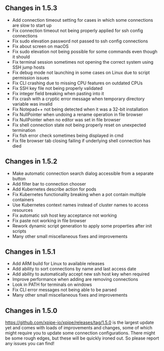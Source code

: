 ## Changes in 1.5.3

- Add connection timeout setting for cases in which some connections are slow to start up
- Fix connection timeout not being properly applied for ssh config connections
- Fix sudo elevation password not passed to ssh config connections
- Fix about screen on macOS
- Fix sudo elevation not being possible for some commands even though it should
- Fix terminal session sometimes not opening the correct system using SSH jump hosts
- Fix debug mode not launching in some cases on Linux due to script permission issues
- Fix CLI crashing due to missing CPU features on outdated CPUs
- Fix SSH key file not being properly validated
- Fix integer field breaking when pasting into it
- Fix crash with a cryptic error message when temporary directory variable was invalid
- Fix Notepad++ not being detected when it was a 32-bit installation
- Fix NullPointer when undoing a rename operation in file browser
- Fix NullPointer when no editor was set in file browser
- Fix shell connection state not being properly reset on unexpected termination
- Fix fish error check sometimes being displayed in cmd
- Fix file browser tab closing failing if underlying shell connection has died

## Changes in 1.5.2

- Make automatic connection search dialog accessible from a separate button
- Add filter bar to connection chooser
- Add Kubernetes describe action for pods
- Fix Kubernetes functionality breaking when a pot contain multiple containers
- Use Kubernetes context names instead of cluster names to access resources
- Fix automatic ssh host key acceptance not working
- Fix paste not working in file browser
- Rework dynamic script generation to apply some properties after init scripts
- Many other small miscellaneous fixes and improvements

## Changes in 1.5.1

- Add ARM build for Linux to available releases
- Add ability to sort connections by name and last access date
- Add ability to automatically accept new ssh host key when required
- Improve performance when adding are removing connections
- Look in PATH for terminals on windows
- Fix CLI error messages not being able to be parsed
- Many other small miscellaneous fixes and improvements

## Changes in 1.5.0

https://github.com/xpipe-io/xpipe/releases/tag/1.5.0 is the largest update yet and comes with loads of improvements and changes, some of which might require you to update some connection configurations. There might be some rough edges, but these will be quickly ironed out. So please report any issues you can find!
